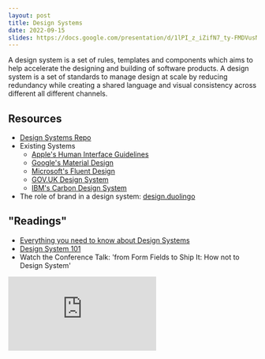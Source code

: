 ```yaml
---
layout: post
title: Design Systems
date: 2022-09-15
slides: https://docs.google.com/presentation/d/1lPI_z_iZifN7_ty-FMDVusNJX2YjUfq-ZPtZXjXUvks/edit?usp=sharing
---
```


A design system is a set of rules, templates and components which aims to help accelerate the designing and building of software products. A design system is a set of standards to manage design at scale by reducing redundancy while creating a shared language and visual consistency across different all different channels.

## Resources
* [Design Systems Repo](https://designsystemsrepo.com/design-systems/)
* Existing Systems
  * [Apple's Human Interface Guidelines](https://developer.apple.com/design/human-interface-guidelines/)
  * [Google's Material Design](https://material.io/design)
  * [Microsoft's Fluent Design](https://www.microsoft.com/design/fluent/#/)
  * [GOV.UK Design System](https://design-system.service.gov.uk)
  * [IBM's Carbon Design System](https://www.carbondesignsystem.com)
* The role of brand in a design system: [design.duolingo](https://design.duolingo.com)

## "Readings"
* [Everything you need to know about Design Systems](https://uxdesign.cc/everything-you-need-to-know-about-design-systems-54b109851969)
* [Design System 101](https://www.nngroup.com/articles/design-systems-101/)
* Watch the Conference Talk: 'from Form Fields to Ship It: How not to Design System'


<!-- 
https://airbnb.design/building-a-visual-language/

* Watch the design system talk
* Generate a design system from a couple sites
  * Define the criteria
  * Design the system
  * Document the system -->


<iframe class="video-embed" src="https://www.youtube.com/embed/q5R9hmpvGUo" title="YouTube video player" frameborder="0" allow="accelerometer; autoplay; clipboard-write; encrypted-media; gyroscope; picture-in-picture" allowfullscreen></iframe>